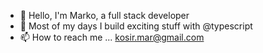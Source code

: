 - 👋 Hello, I'm Marko, a full stack developer
- 👀 Most of my days I build exciting stuff with @typescript
- 📫 How to reach me ... kosir.mar@gmail.com
